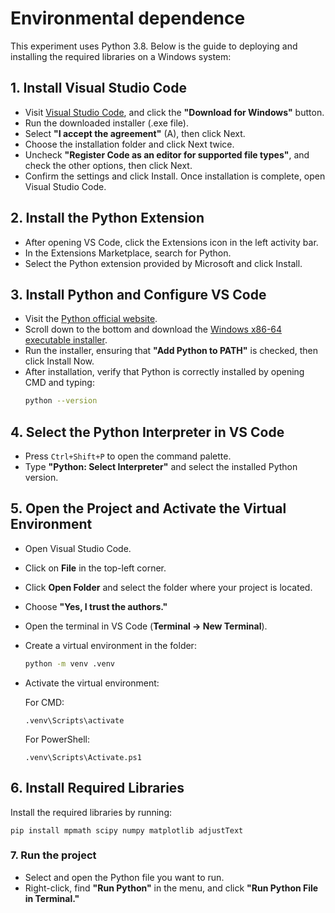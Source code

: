 # Environmental dependence
This experiment uses Python 3.8. Below is the guide to deploying and installing the required libraries on a Windows system:

## 1. Install Visual Studio Code
- Visit [Visual Studio Code](https://code.visualstudio.com/), and click the **"Download for Windows"** button.
- Run the downloaded installer (.exe file).
- Select **"I accept the agreement"** (A), then click Next.
- Choose the installation folder and click Next twice.
- Uncheck **"Register Code as an editor for supported file types"**, and check the other options, then click Next.
- Confirm the settings and click Install. Once installation is complete, open Visual Studio Code.

## 2. Install the Python Extension
- After opening VS Code, click the Extensions icon in the left activity bar.
- In the Extensions Marketplace, search for Python.
- Select the Python extension provided by Microsoft and click Install.

## 3. Install Python and Configure VS Code
- Visit the [Python official website](https://www.python.org/downloads/release/python-383/).
- Scroll down to the bottom and download the [Windows x86-64 executable installer](https://www.python.org/ftp/python/3.8.3/python-3.8.3-amd64.exe).
- Run the installer, ensuring that **"Add Python to PATH"** is checked, then click Install Now.
- After installation, verify that Python is correctly installed by opening CMD and typing:
  ```bash
  python --version
## 4. Select the Python Interpreter in VS Code
- Press `Ctrl+Shift+P` to open the command palette.
- Type **"Python: Select Interpreter"** and select the installed Python version.

## 5. Open the Project and Activate the Virtual Environment
- Open Visual Studio Code.
- Click on **File** in the top-left corner.
- Click **Open Folder** and select the folder where your project is located.
- Choose **"Yes, I trust the authors."**
- Open the terminal in VS Code (**Terminal -> New Terminal**).
- Create a virtual environment in the folder:
  ```bash
  python -m venv .venv
- Activate the virtual environment:
    
    For CMD:
    ```
    .venv\Scripts\activate
    ```
    For PowerShell:
    ```
    .venv\Scripts\Activate.ps1
    ```
## 6. Install Required Libraries

Install the required libraries by running:
```
pip install mpmath scipy numpy matplotlib adjustText
```

### 7. Run the project
- Select and open the Python file you want to run.
- Right-click, find **"Run Python"** in the menu, and click **"Run Python File in Terminal."**